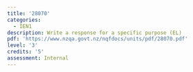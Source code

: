 ```yaml
---
title: '28070'
categories:
  - IEN1
description: Write a response for a specific purpose (EL)
pdf: 'https://www.nzqa.govt.nz/nqfdocs/units/pdf/28070.pdf'
level: '3'
credits: '5'
assessment: Internal
---
```


